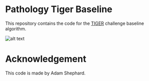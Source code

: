 # Pathology Tiger Baseline

This repository contains the code for the [TIGER](https://tiger.grand-challenge.org/) challenge baseline algorithm.

![alt text](./pipeline.png)

# Acknowledgement

This code is made by Adam Shephard.